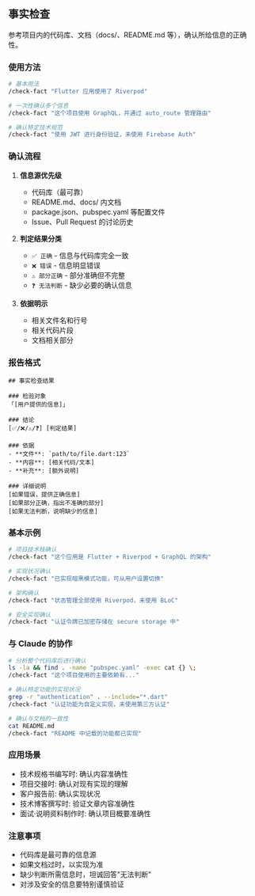 ## 事实检查

参考项目内的代码库、文档（docs/、README.md 等），确认所给信息的正确性。

### 使用方法

```bash
# 基本用法
/check-fact "Flutter 应用使用了 Riverpod"

# 一次性确认多个信息
/check-fact "这个项目使用 GraphQL，并通过 auto_route 管理路由"

# 确认特定技术规范
/check-fact "使用 JWT 进行身份验证，未使用 Firebase Auth"
```

### 确认流程

1. **信息源优先级**
   - 代码库（最可靠）
   - README.md、docs/ 内文档
   - package.json、pubspec.yaml 等配置文件
   - Issue、Pull Request 的讨论历史

2. **判定结果分类**
   - `✅ 正确` - 信息与代码库完全一致
   - `❌ 错误` - 信息明显错误
   - `⚠️ 部分正确` - 部分准确但不完整
   - `❓ 无法判断` - 缺少必要的确认信息

3. **依据明示**
   - 相关文件名和行号
   - 相关代码片段
   - 文档相关部分

### 报告格式

```
## 事实检查结果

### 检验对象
「[用户提供的信息]」

### 结论
[✅/❌/⚠️/❓] [判定结果]

### 依据
- **文件**: `path/to/file.dart:123`
- **内容**: [相关代码/文本]
- **补充**: [额外说明]

### 详细说明
[如果错误，提供正确信息]
[如果部分正确，指出不准确的部分]
[如果无法判断，说明缺少的信息]
```

### 基本示例

```bash
# 项目技术栈确认
/check-fact "这个应用是 Flutter + Riverpod + GraphQL 的架构"

# 实现状况确认  
/check-fact "已实现暗黑模式功能，可从用户设置切换"

# 架构确认
/check-fact "状态管理全部使用 Riverpod，未使用 BLoC"

# 安全实现确认
/check-fact "认证令牌已加密存储在 secure storage 中"
```

### 与 Claude 的协作

```bash
# 分析整个代码库后进行确认
ls -la && find . -name "pubspec.yaml" -exec cat {} \;
/check-fact "这个项目使用的主要依赖有..."

# 确认特定功能的实现状况
grep -r "authentication" . --include="*.dart"
/check-fact "认证功能为自定义实现，未使用第三方认证"

# 确认与文档的一致性
cat README.md
/check-fact "README 中记载的功能都已实现"
```

### 应用场景

- 技术规格书编写时: 确认内容准确性
- 项目交接时: 确认对现有实现的理解
- 客户报告前: 确认实现状况
- 技术博客撰写时: 验证文章内容准确性
- 面试·说明资料制作时: 确认项目概要准确性

### 注意事项

- 代码库是最可靠的信息源
- 如果文档过时，以实现为准
- 缺少判断所需信息时，坦诚回答"无法判断"
- 对涉及安全的信息要特别谨慎验证
